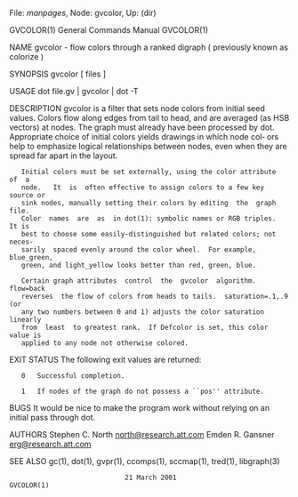 File: *manpages*,  Node: gvcolor,  Up: (dir)

GVCOLOR(1)                  General Commands Manual                 GVCOLOR(1)



NAME
       gvcolor - flow colors through a ranked digraph
       ( previously known as colorize )

SYNOPSIS
       gvcolor [ files ]

USAGE
       dot file.gv | gvcolor | dot -T<format>

DESCRIPTION
       gvcolor  is  a  filter  that sets node colors from initial seed values.
       Colors flow along edges from tail to head, and  are  averaged  (as  HSB
       vectors)  at nodes.  The graph must already have been processed by dot.
       Appropriate choice of initial colors yields drawings in which node col‐
       ors  help  to  emphasize logical relationships between nodes, even when
       they are spread far apart in the layout.

       Initial colors must be set externally, using the color attribute  of  a
       node.   It  is  often effective to assign colors to a few key source or
       sink nodes, manually setting their colors by editing  the  graph  file.
       Color  names  are  as  in dot(1): symbolic names or RGB triples.  It is
       best to choose some easily‐distinguished but related colors; not neces‐
       sarily  spaced evenly around the color wheel.  For example, blue_green,
       green, and light_yellow looks better than red, green, blue.

       Certain graph attributes  control  the  gvcolor  algorithm.   flow=back
       reverses  the flow of colors from heads to tails.  saturation=.1,.9 (or
       any two numbers between 0 and 1) adjusts the color saturation  linearly
       from  least  to greatest rank.  If Defcolor is set, this color value is
       applied to any node not otherwise colored.

EXIT STATUS
       The following exit values are returned:

       0   Successful completion.

       1   If nodes of the graph do not possess a ``pos'' attribute.

BUGS
       It would be nice to make the program work without relying on an initial
       pass through dot.

AUTHORS
       Stephen C. North <north@research.att.com>
       Emden R. Gansner <erg@research.att.com>

SEE ALSO
       gc(1), dot(1), gvpr(1), ccomps(1), sccmap(1), tred(1), libgraph(3)



                                 21 March 2001                      GVCOLOR(1)

